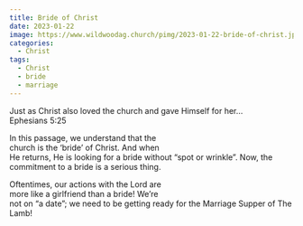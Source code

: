 ```yaml
---
title: Bride of Christ
date: 2023-01-22
image: https://www.wildwoodag.church/pimg/2023-01-22-bride-of-christ.jpg
categories:
  - Christ
tags:
  - Christ
  - bride
  - marriage
---
```


Just as Christ also loved the church and gave Himself for her… Ephesians 5:25

In this passage, we understand that the church is the ‘bride’ of Christ. And when He returns, He is looking for a bride without “spot or wrinkle”. Now, the commitment to a bride is a serious thing.

Oftentimes, our actions with the Lord are more like a girlfriend than a bride! We’re not on “a date”; we need to be getting ready for the Marriage Supper of The Lamb!



